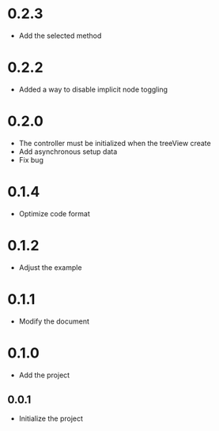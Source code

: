 # 0.2.3

- Add the selected method

# 0.2.2

- Added a way to disable implicit node toggling

# 0.2.0

- The controller must be initialized when the treeView create
- Add asynchronous setup data
- Fix bug

# 0.1.4

- Optimize code format

# 0.1.2

- Adjust the example

# 0.1.1

- Modify the document

# 0.1.0

- Add the project

## 0.0.1

- Initialize the project

